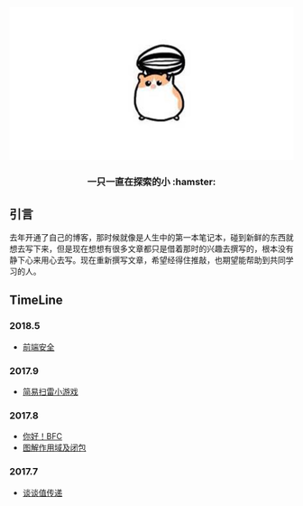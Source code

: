 ![发出狮子般怒吼的小老鼠](images/bbb.jpg)

<h3 align="center">一只一直在探索的小 :hamster:</h3>

## 引言

去年开通了自己的博客，那时候就像是人生中的第一本笔记本，碰到新鲜的东西就想去写下来，但是现在想想有很多文章都只是借着那时的兴趣去撰写的，根本没有静下心来用心去写。现在重新撰写文章，希望经得住推敲，也期望能帮助到共同学习的人。

## TimeLine

### 2018.5

- [前端安全](https://github.com/MLuminary/Blog/issues/5)

### 2017.9

- [简易扫雷小游戏](https://github.com/MLuminary/Blog/issues/2)

### 2017.8

- [你好！BFC](https://github.com/MLuminary/Blog/issues/3)
- [图解作用域及闭包](https://github.com/MLuminary/Blog/issues/4)

### 2017.7

- [谈谈值传递](https://github.com/MLuminary/Blog/issues/1)




